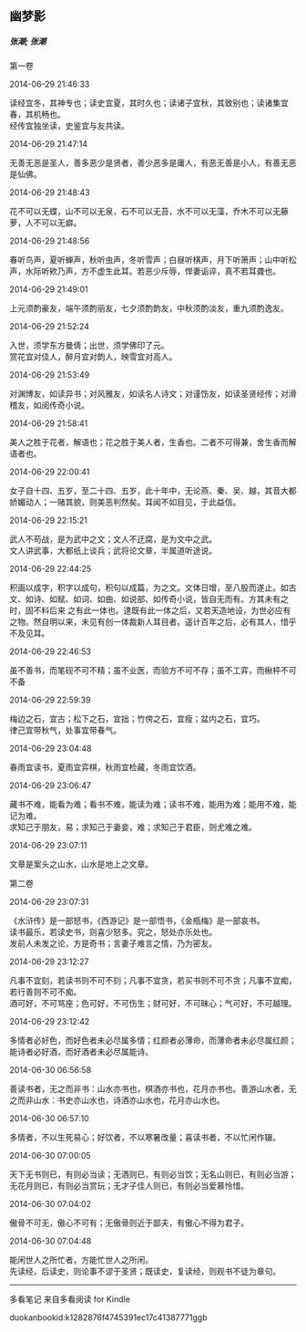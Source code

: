 ## 幽梦影

##### 张潮; 张潮

  

  第一卷

  

2014-06-29 21:46:33

读经宜冬，其神专也；读史宜夏，其时久也；读诸子宜秋，其致别也；读诸集宜春，其机畅也。  
经传宜独坐读，史鉴宜与友共读。

  

2014-06-29 21:47:14

无善无恶是圣人，善多恶少是贤者，善少恶多是庸人，有恶无善是小人，有善无恶是仙佛。

  

2014-06-29 21:48:43

花不可以无蝶，山不可以无泉，石不可以无苔，水不可以无藻，乔木不可以无藤萝，人不可以无癖。

  

2014-06-29 21:48:56

春听鸟声，夏听蝉声，秋听虫声，冬听雪声；白昼听棋声，月下听箫声；山中听松声，水际听欸乃声，方不虚生此耳。若恶少斥辱，悍妻诟谇，真不若耳聋也。

  

2014-06-29 21:49:01

上元须酌豪友，端午须酌丽友，七夕须酌韵友，中秋须酌淡友，重九须酌逸友。

  

2014-06-29 21:52:24

入世，须学东方曼倩；出世，须学佛印了元。  
赏花宜对佳人，醉月宜对韵人，映雪宜对高人。

  

2014-06-29 21:53:49

对渊博友，如读异书；对风雅友，如读名人诗文；对谨饬友，如读圣贤经传；对滑稽友，如阅传奇小说。

  

2014-06-29 21:58:41

美人之胜于花者，解语也；花之胜于美人者，生香也。二者不可得兼，舍生香而解语者也。

  

2014-06-29 22:00:41

女子自十四、五岁，至二十四、五岁，此十年中，无论燕、秦、吴、越，其音大都娇媚动人；一赌其貌，则美恶判然矣。耳闻不如目见，于此益信。

  

2014-06-29 22:15:21

武人不苟战，是为武中之文；文人不迂腐，是为文中之武。  
文人讲武事，大都纸上谈兵；武将论文章，半属道听途说。

  

2014-06-29 22:44:25

积画以成字，积字以成句，积句以成篇，为之文。文体日增，至八股而遂止。如古文、如诗、如赋、如词、如曲、如说部、如传奇小说，皆自无而有。方其未有之时，固不料后来
之有此一体也。逮既有此一体之后，又若天造地设，为世必应有之物。然自明以来，未见有创一体裁新人耳目者。遥计百年之后，必有其人，惜乎不及见耳。

  

2014-06-29 22:46:53

虽不善书，而笔砚不可不精；虽不业医，而验方不可不存；虽不工弈，而楸枰不可不备

  

2014-06-29 22:59:39

梅边之石，宜古；松下之石，宜拙；竹傍之石，宜瘦；盆内之石，宜巧。  
律己宜带秋气，处事宜带春气。

  

2014-06-29 23:04:48

春雨宜读书，夏雨宜弈棋，秋雨宜检藏，冬雨宜饮酒。

  

2014-06-29 23:06:47

藏书不难，能看为难；看书不难，能读为难；读书不难，能用为难；能用不难，能记为难。  
求知己于朋友，易；求知己于妻妾，难；求知己于君臣，则尤难之难。

  

2014-06-29 23:07:11

文章是案头之山水，山水是地上之文章。

  

  第二卷

  

2014-06-29 23:07:31

《水浒传》是一部怒书，《西游记》是一部悟书，《金瓶梅》是一部哀书。  
读书最乐，若读史书，则喜少怒多。究之，怒处亦乐处也。  
发前人未发之论，方是奇书；言妻子难言之情，乃为密友。

  

2014-06-29 23:12:27

凡事不宜刻，若读书则不可不刻；凡事不宜贪，若买书则不可不贪；凡事不宜痴，若行善则不可不痴。  
酒可好，不可骂座；色可好，不可伤生；财可好，不可昧心；气可好，不可越理。

  

2014-06-29 23:12:42

多情者必好色，而好色者未必尽属多情；红颜者必薄命，而薄命者未必尽属红颜；能诗者必好酒，而好酒者未必尽属能诗。

  

2014-06-30 06:56:58

善读书者，无之而非书：山水亦书也，棋酒亦书也，花月亦书也。善游山水者，无之而非山水：书史亦山水也，诗酒亦山水也，花月亦山水也。

  

2014-06-30 06:57:10

多情者，不以生死易心；好饮者，不以寒暑改量；喜读书者，不以忙闲作辍。

  

2014-06-30 07:00:05

天下无书则已，有则必当读；无酒则已，有则必当饮；无名山则已，有则必当游；无花月则已，有则必当赏玩；无才子佳人则已，有则必当爱慕怜惜。

  

2014-06-30 07:04:02

傲骨不可无，傲心不可有；无傲骨则近于鄙夫，有傲心不得为君子。

  

2014-06-30 07:04:48

能闲世人之所忙者，方能忙世人之所闲。  
先读经，后读史，则论事不谬于圣贤；既读史，复读经，则观书不徒为章句。

* * *

多看笔记 来自多看阅读 for Kindle

duokanbookid:k1282876f4745391ec17c41387771ggb

